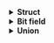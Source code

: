 <details>
  <summary><strong> Struct </strong></summary>
<details>
  <summary><strong> Giới thiệu về Struct </strong></summary>
Trong ngôn ngữ lập trình C/C++, **struct** là một cấu trúc dữ liệu cho phép lập trình viên **tự định nghĩa** một **kiểu dữ liệu mới** bằng cách nhóm các biến có các kiểu dữ liệu khác nhau lại với nhau, struct cho phép tạo ra một thực thể dữ liệu lớn hơn và có tổ chức hơn từ các thành viên (members) của nó.
</details>
<details>
  <summary><strong> Các cú pháp của Struct </strong></summary>
Có 2 cú pháp của `struct` như sau:

**Cách 1:** Khai báo `struct` với tên của kiểu **struct**
```c
struct name_struct 
{
    <data type 1> <member 1>;
    <data type 2> <member 2>;
    // ...
};
```
Khi muốn khai báo các biến khác dựa theo kiểu dữ liệu này ta sử dụng cú pháp
```c
struct name_struct var1, var2, var3;
```
**Cách 2:** Khai báo `typedef` cùng `struct` với tên của kiểu **struct**
```c
typedef struct name_struct
{
    <data type 1> <member 1>;
    <data type 2> <member 2>;
    // ...
} name_struct;
```
Hoặc
```c
typedef struct
{
    <data type 1> <member 1>;
    <data type 2> <member 2>;
    // ...
} name_struct;
```
Khi muốn khai báo các biến khác dựa theo kiểu dữ liệu này ta sử dụng cú pháp
```c
name_struct var1, var2, var3;
```
Đối với biến và biến con trỏ sẽ có cấu trúc truy cập biến thành viên khác nhau. Ví dụ ta có kiểu struct như sau:
```c
typedef struct
{
   char *name; // thành viên
   int stt;
} user;

user u1, *u2, u3; // u1 và u3 là biến thường còn u2 là biến con trỏ
```
Để truy xuất biến thành viên đối với biến thường ta sử dụng kí tự `.`
```c
u1.name = "name1";
u1.stt = 1;
```
Để truy xuất biến thành viên đối với biến con trỏ ta sử dụng kí tự `->`
```c
u2->name = "name2";
u2->stt = 2;
```
</details>
<details>
  <summary><strong> Tính kích thước Struct </strong></summary>
  
Đối với các kiểu dữ liệu thông thường thì sẽ có quy định về kích thước cố định, còn đối với kiểu **struct** thì kích của nó sẽ phụ thuộc vào các biến thành phần và canh hàng của trình biên dịch. Ví dụ ta có đoạn code sau:

```c
#include <stdio.h>
#include <stdint.h>

typedef struct
{
   uint8_t a;  // 1 byte
   uint8_t b;  // 1 byte
   uint16_t c; // 2 byte
} user;

int main()
{  

   printf("Size of struct: %ld\n", sizeof( user));
   
   return 0;
}
```
```
Size of struct: 4
```
Ở ví dụ trên thì kích thước của **struct** sẽ bằng tổng kích thước của ba biến thành viên

Ở một ví dụ khác như sau:

```c
#include <stdio.h>
#include <stdint.h>

typedef struct
{
   uint8_t a;     // 1 byte
   uint16_t b;    // 2 byte
   uint32_t c;    // 4 byte
} user;

int main()
{  

   printf("Size of struct: %ld\n", sizeof( user));
   
   return 0;
}
```
```
Size of struct: 8
```
Mặc dù tổng kích thước các biến thành viên là bằng 7 tuy nhiên kích thước của **struct** lại bằng 8 điều này là do có sự tác động của canh hàng dữ liệu (**data alignment**). Canh hàng (alignment) trong C là quy tắc xác định vị trí trong bộ nhớ mà các biến (hoặc thành viên trong struct) phải được lưu trữ — thường là tại địa chỉ chia hết cho kích thước của kiểu dữ liệu đó. Điều này giúp CPU truy xuất dữ liệu hiệu quả hơn.

Một biến có kiểu dữ liệu T (ví dụ: int, float) thường được lưu tại địa chỉ chia hết cho sizeof(T).
+ `char` → 1 byte → không cần canh hàng.
+ `short` → 2 byte → cần canh hàng tại địa chỉ chia hết cho 2.
+ `int` / `float` → 4 byte → canh hàng tại địa chỉ chia hết cho 4.
+ `double` → 8 byte → cần canh hàng tại địa chỉ chia hết cho 8.
Các biến thành viên trong biến **struct** sẽ có vùng địa chỉ nằm liền kề nhau
Đối với kiểu **struct** trên ví dụ
```c
typedef struct
{
   uint8_t a;     // 1 byte
   uint16_t b;    // 2 byte
   uint32_t c;    // 4 byte
} user;
```
Máy sẽ sắp xếp như hình sau

![image](https://github.com/user-attachments/assets/1f2791da-48f5-4873-a4c3-b1419b16631a)

Padding (byte đệm) là các byte **thêm vào giữa các thành viên** để đảm bảo alignment. Các biến thành viên sẽ được cấp phát địa chỉ theo thứ tự các biến được khai báo (vd: a->b->c). Các biến thành viên sau mỗi lần cấp phát sẽ giống nhau về số lượng bytes và lấy kích thước biến lớn nhất làm chuẩn. Sau đó dựa trên kích thước thực tế của các biến mà quyết định biến đó sử dụng bao nhiêu bytes, các bytes dư sẽ được sử dụng cho biến khác hoặc dùng cho padding để các biến sau có địa chỉ phù hợp. Ta có ví dụ khác:
```c
typedef struct
{
   uint8_t  a;    // 1 byte
   uint32_t b;    // 4 byte
   uint16_t c;    // 2 byte
} user;
```
```c
Size of struct: 12
```
Cấu trúc trên sẽ được sắp xếp như sau

![image](https://github.com/user-attachments/assets/d89f5b00-6c88-4366-bccf-3ddd84d93b39)

Mặc dù kiểu **struct** trên chiếm dụng 12 bytes nhưng thực tế nó chỉ sử dụng 7 bytes tất cả và dư 5 bytes không dữ liệu (5 padding). Như vậy kích thước của một **struct** bằng tổng kích thước của các biến thành viên và các padding phát sinh.
Ta có một ví dụ khác với kiểu mảng như sau:
```c
struct Example1 
{
    uint8_t  arr1[5];  // 5x1  
    uint16_t arr2[4];  // 4x2  
    uint32_t arr3[2];  // 2x4
};
```
Như vậy đối với kiểu struct này ta sẽ có kích thước mà chưa tính tới phát sinh padding là 5x1 + 4x2 + 2x4 = 21 bytes. Ta có hiểu kiểu struct trên khai báo như sau:
```c
struct Example1 
{
uint8_t  arr1[0];
uint8_t  arr1[1];
uint8_t  arr1[2];
uint8_t  arr1[3];
uint8_t  arr1[4];
uint16_t arr2[0];  
uint16_t arr2[1]; 
uint16_t arr2[2]; 
uint16_t arr2[3];  
uint32_t arr3[0];
uint32_t arr3[1];
};
```
Chúng ta sẽ phân tích từng phần một, đối với mảng `arr1` với kích thước từng thành phần chỉ là một byte nên sắp xếp thoải mái mà không cần căn hàng

![image](https://github.com/user-attachments/assets/55a5972a-07a5-4098-aac9-f6d3f5e8e2f6)

Đến mảng `arr2` lúc này các thành phần trong mảng có kích thước là 2 bytes nên cần được đặt ở vị trí chia hết cho 2, do ban đầu ở mảng arr1 đã được cấp phát 4 bytes (do arr3 có kích thước lớn nhất là 4 bytes) còn dư 3 bytes nên 2 bytes tiếp theo sẽ được cấp phát cho `arr2[0]` còn dư 1 byte padding

![image](https://github.com/user-attachments/assets/0bd89608-4009-4fdb-b97f-82d28d9e0ee2)

Cuối cùng sau khi cấp phát xong cả mảng `arr2` thì vẫn còn dư 2 bytes, tuy nhiên mảng `arr3` có kích thước là 4 bytes nên 2 bytes này không đủ nên chuyển thành padding để chọn vị trí chia hết cho 4 cho mảng `arr3`

![image](https://github.com/user-attachments/assets/8f93b73b-099f-4ec6-b9d0-0c2550e1fbbb)

Như vậy kích thước của struct này là bằng 21 bytes dữ liệu cộng với 3 bytes padding là bằng 24 bytes cùng là bội số của kích thước của biến lớn nhất là 4 bytes luôn

</details>
</details>
<details>
  <summary><strong> Bit field </strong></summary>

  Trong C, “**bit field**” (trường bit) là một thành phần đặc biệt của cấu trúc (struct) cho phép bạn chỉ định số lượng bit cụ thể dùng để lưu trữ một biến số nguyên. Thay vì sử dụng toàn bộ kích thước của một kiểu dữ liệu, bạn có thể “cắt nhỏ” bộ nhớ theo số bit cần thiết, giúp tiết kiệm không gian bộ nhớ và mô tả chính xác hơn ý nghĩa của dữ liệu (ví dụ: lưu trạng thái bật/tắt chỉ cần 1 bit).

Ta có cú pháp như sau:

```c
struct name_struct 
{
    <data type 1> <member 1> : <number of bits>;
    <data type 2> <member 2> : <number of bits>;
    // ...
};
```
Ví dụ mẫu

```c
struct Example 
{
    int32_t flag  : 1;	// chỉ sử dụng 1 trong 32 bit
    int64_t count : 4;	// chỉ sử dụng 4 trong 64 bit
};
```

Số bit mà ta chỉ định trực tiếp sẽ giới hạn phạm vi giá trị có thể lưu. Ví dụ: một bit field khai báo với : 3 có thể lưu các giá trị từ 0 đến 7 (đối với unsigned).

Do khi sử dụng máy sẽ lấy ngẫu nhiên vị trí trong các bit có thể sử dụng nên không thể sử dụng toán tử lấy địa chỉ (&) trên  các thành viên bit field do máy không thể xác định được vị trí cụ thể.

Bit field được sử dụng để giảm thiểu bộ nhớ mà ta cần phải sử dụng nhưng vẫn đạt được hiệu quả. Ví dụ ta có một kiểu **struct** như sau:

```c
typedef struct
{
    uint8_t  color  ;           /**< 2-bit cho màu sắc              */
    uint8_t  power  ;           /**< 2-bit cho công suất            */
    uint8_t engine ;           /**< 1-bit cho loại động cơ         */
    uint8_t additionalOptions ;  /**< 3-bit cho các tùy chọn bổ sung */
} CarOptions;
```
Như ở đây ta kiểu **CarOptions** sẽ có kích thước bằng tổng số bytes của các biến thành viên và bằng 4 bytes. Giờ ta áp dụng bit field cho kiểu trên.
```c
typedef struct
{
    CarColor  color  : 2;           /**< 2-bit cho màu sắc              */
    CarPower  power  : 2;           /**< 2-bit cho công suất            */
    CarEngine engine : 1;           /**< 1-bit cho loại động cơ         */
    uint8_t additionalOptions : 3;  /**< 3-bit cho các tùy chọn bổ sung */
} CarOptions;
```
Sau khi sử dụng bit field thì kích thước kiểu struct sẽ bằng tổng các thành viên bằng 8 bits hay bằng 1 bytes là giảm 4 lần so với ban đầu như vẫn thực hiện được yêu cầu đề ra.
</details>
<details>
  <summary><strong> Union </strong></summary>
  
Trong ngôn ngữ lập trình C, union là một cấu trúc dữ liệu giúp lập trình viên kết hợp nhiều kiểu dữ liệu khác nhau vào **cùng một vùng nhớ**. Mục đích chính của union là tiết kiệm bộ nhớ bằng cách **chia sẻ cùng một vùng nhớ** cho các thành viên của nó. Điều này có nghĩa là, trong một thời điểm, chỉ một thành viên của union có thể được sử dụng. Điều này được ứng dụng nhằm tiết kiệm bộ nhớ.

Cú pháp:
```c
union name_union 
{
    kieuDuLieu1 thanhVien1;
    kieuDuLieu2 thanhVien2;
    // ...
};
```
Để truy suất các biến thành viên của **union** cũng dùng cú pháp giống **struct**, dùng ký tự `.` với biến thường và dùng `->` đối với biến con trỏ.

Giống với **struct** là **union** cũng cấp phát lượng vùng nhớ bằng với biến thành viên có kích thước lớn nhất. Nhưng khác với **struct** vùng nhớ trong **uinion** chỉ được cấp phát **duy nhất một lần**.

Ví dụ ta có kiểu dữ liệu **union** sau:

```c
union Data 
{
    uint8_t  a;
    uint16_t b;
    uint32_t c;
};
```

Ta có `c` là biến thành viên lớn nhất và có kích thước 4 bytes nên kiểu **uinion** cũng có kích thước 4 bytes, ta có các biến sẽ sử dụng bộ nhớ như sau:
+ Biến `a` chỉ có 1 bytes nên chỉ sử dụng 1/4 bytes còn lại 3 padding
![image](https://github.com/user-attachments/assets/75f34e4f-7d20-4172-9510-6eaa336df09e)

+ Biến `b` chỉ có 2 bytes nên chỉ sử dụng 2/4 bytes còn lại 2 padding  
![image](https://github.com/user-attachments/assets/9b71bdfd-9836-425c-8b67-317623596eea)

+ Biến `c` có 4 bytes nên sử dụng đủ 4 bytes và không có padding
![image](https://github.com/user-attachments/assets/5a290cc9-3db3-4ad4-8f55-77329b840f5b)

**Lưu ý:** Các biến cũng phải đặt đúng vị trí phù hợp với yêu cầu của data alignment

Ta có ví dụ khác như sau:
```c
union Data 
{
    uint8_t  a;	    // 1 + 15 padding 
    uint16_t b[5];	// 10 + 6 padding
    uint32_t c;	    // 4 + 12 padding
    double   d;	    // 8 + 8 padding
};
```
Ta có `d` là kiểu `double` và là biến lớn nhất trong các biến thành viên (8 bytes). Thế nên `Data` sẽ được cấp phát 8 bytes bộ nhớ. Biến `b` là dạng mảng có 5 phần tử kiểu `uint16_t`. Vậy tổng kích thước của `b` sẽ bằng 5x2 = 10 bytes > 8 bytes do đó `Data` sẽ được cấp phát bộ nhớ **2 lần** và có kích thước  bằng **16 bytes**.

![image](https://github.com/user-attachments/assets/b1c952ca-7635-4684-97cc-966a9ba7900e)

+ Ta có `a` có kích thước 1 byte nên sẽ sử dụng **1 bytes còn 15 padding**

![image](https://github.com/user-attachments/assets/e7bbaaab-59c6-4e85-8476-b5125ed6a81d)

+ Biến `b` sử dụng **10 bytes còn 15 padding**

![image](https://github.com/user-attachments/assets/952a974b-3bcf-4e5e-bde6-2b18934694d6)

+ Biến `c` sử dụng **4 bytes còn 12 padding**

![image](https://github.com/user-attachments/assets/3bdfc716-b3b1-43a3-bbe9-446dc4119a4e)

+ Biến `d` sử dụng **8 bytes còn 8 padding**

![image](https://github.com/user-attachments/assets/20bb4253-af4c-4505-b7a4-ac7468d69bc1)

</details>

